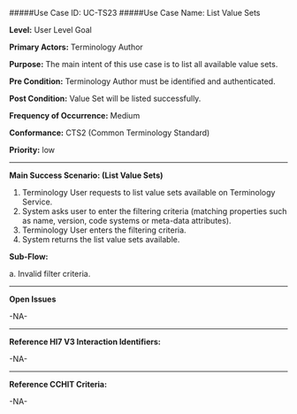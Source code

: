 #####Use Case ID: UC-TS23
#####Use Case Name: List Value Sets

**Level:**                     User Level Goal

**Primary Actors:**            Terminology Author  

**Purpose:**                   The main intent of this use case is to list all available value sets.

**Pre Condition:**             Terminology Author must be identified and authenticated. 

**Post Condition:**            Value Set will be listed successfully.

**Frequency of Occurrence:**   Medium

**Conformance:**             	 CTS2 (Common Terminology Standard)

**Priority:**                  low
__________________________________________________________
**Main Success Scenario: (List Value Sets)**

1.	Terminology User requests to list value sets available on Terminology Service.
2.	System asks user to enter the filtering criteria (matching properties such as name, version, code systems or meta-data attributes).
3.	Terminology User enters the filtering criteria.
4.	System returns the list value sets available.

**Sub-Flow:**

a.	Invalid filter criteria.

_______________________________________________________________
**Open Issues**

-NA-
_______________________________________________________________
**Reference Hl7 V3 Interaction Identifiers:**

-NA-
_______________________________________________________________
**Reference CCHIT Criteria:**

-NA-
